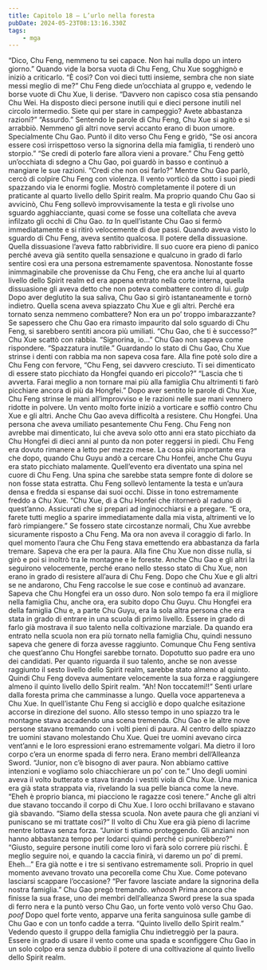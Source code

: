```yaml
---
title: Capitolo 18 – L’urlo nella foresta
pubDate: 2024-05-23T08:13:16.330Z
tags:
    - mga
---
```



“Dico, Chu Feng, nemmeno tu sei capace. Non hai nulla dopo un intero giorno.” Quando vide la borsa vuota di Chu Feng, Chu Xue sogghignò e iniziò a criticarlo.
“È così? Con voi dieci tutti insieme, sembra che non siate messi meglio di me?” Chu Feng diede un’occhiata al gruppo e, vedendo le borse vuote di Chu Xue, li derise.
“Davvero non capisco cosa stia pensando Chu Wei. Ha disposto dieci persone inutili qui e dieci persone inutili nel circolo intermedio. Siete qui per stare in campeggio? Avete abbastanza razioni?”
“Assurdo.” Sentendo le parole di Chu Feng, Chu Xue si agitò e si arrabbiò. Nemmeno gli altri nove servi accanto erano di buon umore.
Specialmente Chu Gao. Puntò il dito verso Chu Feng e gridò, “Se osi ancora essere così irrispettoso verso la signorina della mia famiglia, ti renderò uno storpio.”
“Se credi di poterlo fare allora vieni a provare.” Chu Feng gettò un’occhiata di sdegno a Chu Gao, poi guardò in basso e continuò a mangiare le sue razioni.
“Credi che non osi farlo?” Mentre Chu Gao parlò, cercò di colpire Chu Feng con violenza. Il vento vorticò da sotto i suoi piedi spazzando via le enormi foglie. Mostrò completamente il potere di un praticante al quarto livello dello Spirit realm.
Ma proprio quando Chu Gao si avvicinò, Chu Feng sollevò improvvisamente la testa e gli rivolse uno sguardo agghiacciante, quasi come se fosse una coltellata che aveva infilzato gli occhi di Chu Gao.
*ta*
In quell’istante Chu Gao si fermò immediatamente e si ritirò velocemente di due passi.
Quando aveva visto lo sguardo di Chu Feng, aveva sentito qualcosa. Il potere della dissuasione.
Quella dissuasione l’aveva fatto rabbrividire. Il suo cuore era pieno di panico perché aveva già sentito quella sensazione e qualcuno in grado di farlo sentire così era una persona estremamente spaventosa.
Nonostante fosse inimmaginabile che provenisse da Chu Feng, che era anche lui al quarto livello dello Spirit realm ed era appena entrato nella corte interna, quella dissuasione gli aveva detto che non poteva combattere contro di lui.
*gulp*
Dopo aver deglutito la sua saliva, Chu Gao si girò istantaneamente e tornò indietro.
Quella scena aveva spiazzato Chu Xue e gli altri. Perché era tornato senza nemmeno combattere? Non era un po’ troppo imbarazzante?
Se sapessero che Chu Gao era rimasto impaurito dal solo sguardo di Chu Feng, si sarebbero sentiti ancora più umiliati.
“Chu Gao, che ti è successo?” Chu Xue scattò con rabbia.
“Signorina, io…” Chu Gao non sapeva come rispondere.
“Spazzatura inutile.”
Guardando lo stato di Chu Gao, Chu Xue strinse i denti con rabbia ma non sapeva cosa fare. Alla fine poté solo dire a Chu Feng con fervore,
“Chu Feng, sei davvero cresciuto. Ti sei dimenticato di essere stato picchiato da Hongfei quando eri piccolo?”
“Lascia che ti avverta. Farai meglio a non tornare mai più alla famiglia Chu altrimenti ti farò picchiare ancora di più da Hongfei.”
Dopo aver sentito le parole di Chu Xue, Chu Feng strinse le mani all’improvviso e le razioni nelle sue mani vennero ridotte in polvere. Un vento molto forte iniziò a vorticare e soffiò contro Chu Xue e gli altri. Anche Chu Gao aveva difficoltà a resistere.
Chu Hongfei. Una persona che aveva umiliato pesantemente Chu Feng. Chu Feng non avrebbe mai dimenticato, lui che aveva solo otto anni era stato picchiato da Chu Hongfei di dieci anni al punto da non poter reggersi in piedi. Chu Feng era dovuto rimanere a letto per mezzo mese.
La cosa più importante era che dopo, quando Chu Guyu andò a cercare Chu Honfei, anche Chu Guyu era stato picchiato malamente. Quell’evento era diventato una spina nel cuore di Chu Feng. Una spina che sarebbe stata sempre fonte di dolore se non fosse stata estratta.
Chu Feng sollevò lentamente la testa e un’aura densa e fredda si espanse dai suoi occhi. Disse in tono estremamente freddo a Chu Xue.
“Chu Xue, dì a Chu Honfei che ritornerò al raduno di quest’anno. Assicurati che si prepari ad inginocchiarsi e a pregare.
“E ora, farete tutti meglio a sparire immediatamente dalla mia vista, altrimenti ve lo farò rimpiangere.”
Se fossero state circostanze normali, Chu Xue avrebbe sicuramente risposto a Chu Feng. Ma ora non aveva il coraggio di farlo. In quel momento l’aura che Chu Feng stava emettendo era abbastanza da farla tremare. Sapeva che era per la paura.
Alla fine Chu Xue non disse nulla, si girò e poi si inoltrò tra le montagne e le foreste. Anche Chu Gao e gli altri la seguirono velocemente, perché erano nello stesso stato di Chu Xue, non erano in grado di resistere all’aura di Chu Feng.
Dopo che Chu Xue e gli altri se ne andarono, Chu Feng raccolse le sue cose e continuò ad avanzare.
Sapeva che Chu Hongfei era un osso duro. Non solo tempo fa era il migliore nella famiglia Chu, anche ora, era subito dopo Chu Guyu.
Chu Hongfei era della famiglia Chu e, a parte Chu Guyu, era la sola altra persona che era stata in grado di entrare in una scuola di primo livello. Essere in grado di farlo già mostrava il suo talento nella coltivazione marziale.
Da quando era entrato nella scuola non era più tornato nella famiglia Chu, quindi nessuno sapeva che genere di forza avesse raggiunto.
Comunque Chu Feng sentiva che quest’anno Chu Hongfei sarebbe tornato. Dopotutto suo padre era uno dei candidati.
Per quanto riguarda il suo talento, anche se non avesse raggiunto il sesto livello dello Spirit realm, sarebbe stato almeno al quinto. Quindi Chu Feng doveva aumentare velocemente la sua forza e raggiungere almeno il quinto livello dello Spirit realm.
“Ah! Non toccatemi!!”
Sentì urlare dalla foresta prima che camminasse a lungo. Quella voce apparteneva a Chu Xue.
In quell’istante Chu Feng si accigliò e dopo qualche esitazione accorse in direzione del suono.
Allo stesso tempo in uno spiazzo tra le montagne stava accadendo una scena tremenda.
Chu Gao e le altre nove persone stavano tremando con i volti pieni di paura.
Al centro dello spiazzo tre uomini stavano molestando Chu Xue.
Quei tre uomini avevano circa vent’anni e le loro espressioni erano estremamente volgari. Ma dietro il loro corpo c’era un enorme spada di ferro nera. Erano membri dell’Alleanza Sword.
“Junior, non c’è bisogno di aver paura. Non abbiamo cattive intenzioni e vogliamo solo chiacchierare un po’ con te.”
Uno degli uomini aveva il volto butterato e stava tirando i vestiti viola di Chu Xue. Una manica era già stata strappata via, rivelando la sua pelle bianca come la neve.
“Eheh è proprio bianca, mi piacciono le ragazze così tenere.”
Anche gli altri due stavano toccando il corpo di Chu Xue. I loro occhi brillavano e stavano già sbavando.
“Siamo della stessa scuola. Non avete paura che gli anziani vi puniscano se mi trattate così?” Il volto di Chu Xue era già pieno di lacrime mentre lottava senza forza.
“Junior ti stiamo proteggendo. Gli anziani non hanno abbastanza tempo per lodarci quindi perché ci punirebbero?”
“Giusto, seguire persone inutili come loro vi farà solo correre più rischi. È meglio seguire noi, e quando la caccia finirà, vi daremo un po’ di premi. Eheh…”
Era già notte e i tre si sentivano estremamente soli. Proprio in quel momento avevano trovato una pecorella come Chu Xue. Come potevano lasciarsi scappare l’occasione?
“Per favore lasciate andare la signorina della nostra famiglia.” Chu Gao pregò tremando.
*whoosh*
Prima ancora che finisse la sua frase, uno dei membri dell’alleanza Sword prese la sua spada di ferro nera e la puntò verso Chu Gao, un forte vento volò verso Chu Gao.
*poof*
Dopo quel forte vento, apparve una ferita sanguinosa sulle gambe di Chu Gao e con un tonfo cadde a terra.
“Quinto livello dello Spirit realm.”
Vedendo questo il gruppo della famiglia Chu indietreggiò per la paura. Essere in grado di usare il vento come una spada e sconfiggere Chu Gao in un solo colpo era senza dubbio il potere di una coltivazione al quinto livello dello Spirit realm.



